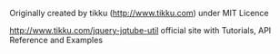 Originally created by tikku (http://www.tikku.com) under MIT Licence

http://www.tikku.com/jquery-jqtube-util official site with Tutorials, API Reference and Examples 
